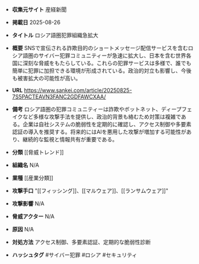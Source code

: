 - **収集元サイト**
産経新聞

- **掲載日**
2025-08-26

- **タイトル**
ロシア語圏犯罪組織急拡大

- **概要**
SNSで宣伝される詐欺目的のショートメッセージ配信サービスを含むロシア語圏のサイバー犯罪コミュニティーが急速に拡大し、日本を含む世界各国に深刻な脅威をもたらしている。これらの犯罪サービスは多様で、誰でも簡単に犯罪に加担できる環境が形成されている。政治的対立も影響し、今後も被害拡大の可能性が高い。

- **URL**
https://www.sankei.com/article/20250825-7S5PACTEAVN3FANC2GDFAWCXAA/

- **備考**
ロシア語圏の犯罪コミュニティーは詐欺やボットネット、ディープフェイクなど多様な攻撃手法を提供し、政治的背景も絡むため対策は複雑である。企業は自社システムの脆弱性を定期的に確認し、アクセス制御や多要素認証の導入を推奨する。将来的にはAIを悪用した攻撃が増加する可能性があり、継続的な監視と情報共有が重要である。

- **分類**
[[脅威トレンド]]

- **組織名**
N/A

- **業種**
[[産業分類]]

- **攻撃手口**
"[[フィッシング]]、[[マルウェア]]、[[ランサムウェア]]"

- **攻撃影響**
N/A

- **脅威アクター**
N/A

- **原因**
N/A

- **対処方法**
アクセス制御、多要素認証、定期的な脆弱性診断

- **ハッシュタグ**
#サイバー犯罪 #ロシア #セキュリティ

